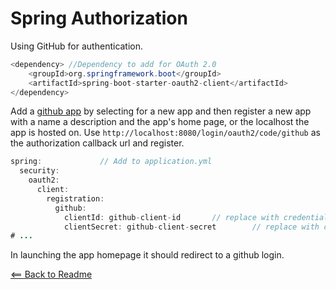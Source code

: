 # Spring Authorization

Using GitHub for authentication.

```java
<dependency> //Dependency to add for OAuth 2.0
	<groupId>org.springframework.boot</groupId>
	<artifactId>spring-boot-starter-oauth2-client</artifactId>
</dependency>
```

Add a [github app](https://github.com/settings/developers) by selecting for a new app and then register a new app with a name a description and the app's home page, or the localhost the app is hosted on. Use `http://localhost:8080/login/oauth2/code/github` as the authorization callback url and register.

```java
spring:             // Add to application.yml
  security:
    oauth2:
      client:
        registration:
          github:
            clientId: github-client-id       // replace with credentials from github
            clientSecret: github-client-secret        // replace with credentials from github
# ...
```

In launching the app homepage it should redirect to a github login.

[<== Back to Readme](README.md)
